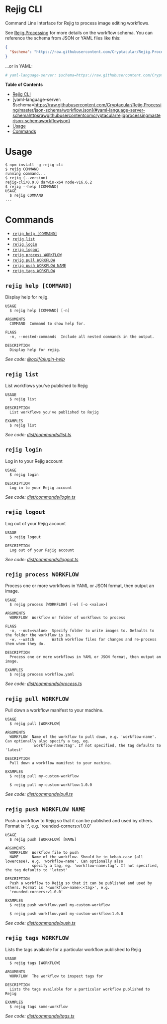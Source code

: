 # Rejig CLI

Command Line Interface for Rejig to process image editing workflows.

See [Rejig.Processing](https://github.com/Cryptacular/Rejig.Processing) for more details on the workflow schema. You can reference the schema from JSON or YAML files like this:

```json
{
  "$schema": "https://raw.githubusercontent.com/Cryptacular/Rejig.Processing/master/json-schema/workflow.json"
}
```

...or in YAML:

```yaml
# yaml-language-server: $schema=https://raw.githubusercontent.com/Cryptacular/Rejig.Processing/master/json-schema/workflow.json
```

**Table of Contents**

<!-- toc -->
* [Rejig CLI](#rejig-cli)
* [yaml-language-server: $schema=https://raw.githubusercontent.com/Cryptacular/Rejig.Processing/master/json-schema/workflow.json](#yaml-language-server-schemahttpsrawgithubusercontentcomcryptacularrejigprocessingmasterjson-schemaworkflowjson)
* [Usage](#usage)
* [Commands](#commands)
<!-- tocstop -->

# Usage

<!-- usage -->
```sh-session
$ npm install -g rejig-cli
$ rejig COMMAND
running command...
$ rejig (--version)
rejig-cli/0.9.0 darwin-x64 node-v16.6.2
$ rejig --help [COMMAND]
USAGE
  $ rejig COMMAND
...
```
<!-- usagestop -->

# Commands

<!-- commands -->
* [`rejig help [COMMAND]`](#rejig-help-command)
* [`rejig list`](#rejig-list)
* [`rejig login`](#rejig-login)
* [`rejig logout`](#rejig-logout)
* [`rejig process WORKFLOW`](#rejig-process-workflow)
* [`rejig pull WORKFLOW`](#rejig-pull-workflow)
* [`rejig push WORKFLOW NAME`](#rejig-push-workflow-name)
* [`rejig tags WORKFLOW`](#rejig-tags-workflow)

## `rejig help [COMMAND]`

Display help for rejig.

```
USAGE
  $ rejig help [COMMAND] [-n]

ARGUMENTS
  COMMAND  Command to show help for.

FLAGS
  -n, --nested-commands  Include all nested commands in the output.

DESCRIPTION
  Display help for rejig.
```

_See code: [@oclif/plugin-help](https://github.com/oclif/plugin-help/blob/v5.1.18/src/commands/help.ts)_

## `rejig list`

List workflows you've published to Rejig

```
USAGE
  $ rejig list

DESCRIPTION
  List workflows you've published to Rejig

EXAMPLES
  $ rejig list
```

_See code: [dist/commands/list.ts](https://github.com/Cryptacular/Rejig.Cli/blob/v0.9.0/dist/commands/list.ts)_

## `rejig login`

Log in to your Rejig account

```
USAGE
  $ rejig login

DESCRIPTION
  Log in to your Rejig account
```

_See code: [dist/commands/login.ts](https://github.com/Cryptacular/Rejig.Cli/blob/v0.9.0/dist/commands/login.ts)_

## `rejig logout`

Log out of your Rejig account

```
USAGE
  $ rejig logout

DESCRIPTION
  Log out of your Rejig account
```

_See code: [dist/commands/logout.ts](https://github.com/Cryptacular/Rejig.Cli/blob/v0.9.0/dist/commands/logout.ts)_

## `rejig process WORKFLOW`

Process one or more workflows in YAML or JSON format, then output an image.

```
USAGE
  $ rejig process [WORKFLOW] [-w] [-o <value>]

ARGUMENTS
  WORKFLOW  Workflow or folder of workflows to process

FLAGS
  -o, --out=<value>  Specify folder to write images to. Defaults to the folder the workflow is in.
  -w, --watch        Watch workflow files for changes and re-process them when they do.

DESCRIPTION
  Process one or more workflows in YAML or JSON format, then output an image.

EXAMPLES
  $ rejig process workflow.yaml
```

_See code: [dist/commands/process.ts](https://github.com/Cryptacular/Rejig.Cli/blob/v0.9.0/dist/commands/process.ts)_

## `rejig pull WORKFLOW`

Pull down a workflow manifest to your machine.

```
USAGE
  $ rejig pull [WORKFLOW]

ARGUMENTS
  WORKFLOW  Name of the workflow to pull down, e.g. 'workflow-name'. Can optionally also specify a tag, eg.
            'workflow-name:tag'. If not specified, the tag defaults to 'latest'

DESCRIPTION
  Pull down a workflow manifest to your machine.

EXAMPLES
  $ rejig pull my-custom-workflow

  $ rejig pull my-custom-workflow:1.0.0
```

_See code: [dist/commands/pull.ts](https://github.com/Cryptacular/Rejig.Cli/blob/v0.9.0/dist/commands/pull.ts)_

## `rejig push WORKFLOW NAME`

Push a workflow to Rejig so that it can be published and used by others. Format is '<workflow-name>:<tag>', e.g. 'rounded-corners:v1.0.0'

```
USAGE
  $ rejig push [WORKFLOW] [NAME]

ARGUMENTS
  WORKFLOW  Workflow file to push
  NAME      Name of the workflow. Should be in kebab-case (all lowercase), e.g. 'workflow-name'. Can optionally also
            specify a tag, eg. 'workflow-name:tag'. If not specified, the tag defaults to 'latest'

DESCRIPTION
  Push a workflow to Rejig so that it can be published and used by others. Format is '<workflow-name>:<tag>', e.g.
  'rounded-corners:v1.0.0'

EXAMPLES
  $ rejig push workflow.yaml my-custom-workflow

  $ rejig push workflow.yaml my-custom-workflow:1.0.0
```

_See code: [dist/commands/push.ts](https://github.com/Cryptacular/Rejig.Cli/blob/v0.9.0/dist/commands/push.ts)_

## `rejig tags WORKFLOW`

Lists the tags available for a particular workflow published to Rejig

```
USAGE
  $ rejig tags [WORKFLOW]

ARGUMENTS
  WORKFLOW  The workflow to inspect tags for

DESCRIPTION
  Lists the tags available for a particular workflow published to Rejig

EXAMPLES
  $ rejig tags some-workflow
```

_See code: [dist/commands/tags.ts](https://github.com/Cryptacular/Rejig.Cli/blob/v0.9.0/dist/commands/tags.ts)_
<!-- commandsstop -->
